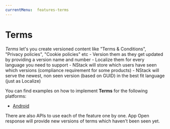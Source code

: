 ```yaml
---
currentMenu:  features-terms
---
```


# Terms

*Terms* let's you create versioned content like "Terms & Conditions", "Privacy policies", "Cookie policies" etc
    - Version them as they get updated by providing a version name and number
    - Localize them for every language you need to support
    - NStack will store which users have seen which versions (compliance requirement for some products)
    - NStack will serve the newest, non seen version (based on GUID) in the best fit language (just as Localize)
 
 You can find examples on how to implement **Terms** for the following platforms:
 
 * [Android](../../docs/guides/Android/android-terms.html)
 
There are also APIs to use each of the feature one by one. App Open response will provide new versions of terms which haven't been seen yet.